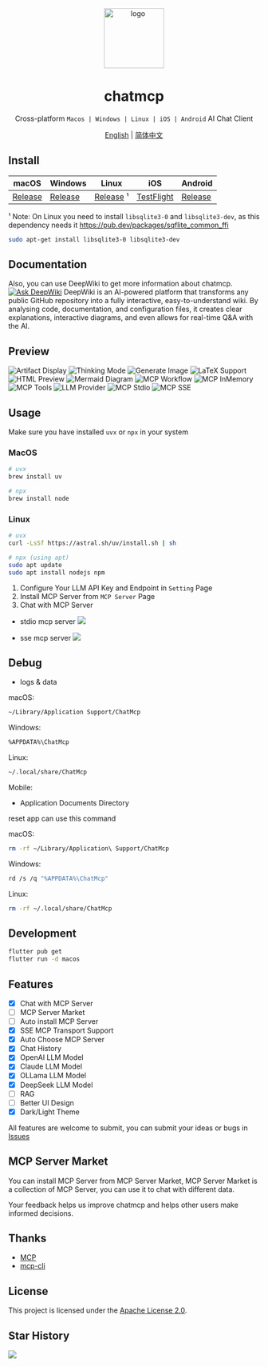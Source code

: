 <div align="center">
<img src="./assets/logo.png" alt="logo" width="120" height="120">
<h1>chatmcp</h1>

Cross-platform `Macos | Windows | Linux | iOS | Android` AI Chat Client

[English](./README.md) | [简体中文](./README_ZH.md)

</div>

## Install

| macOS                                                   | Windows                                                 | Linux                                                     | iOS                                                      | Android                                                 |
|---------------------------------------------------------|---------------------------------------------------------|-----------------------------------------------------------|----------------------------------------------------------|---------------------------------------------------------|
| [Release](https://github.com/daodao97/chatmcp/releases) | [Release](https://github.com/daodao97/chatmcp/releases) | [Release](https://github.com/daodao97/chatmcp/releases) ¹ | [TestFlight](https://testflight.apple.com/join/dCXksFJV) | [Release](https://github.com/daodao97/chatmcp/releases) |

¹ Note: On Linux you need to install `libsqlite3-0` and `libsqlite3-dev`, as this dependency needs it https://pub.dev/packages/sqflite_common_ffi

```bash
sudo apt-get install libsqlite3-0 libsqlite3-dev
```

## Documentation

Also, you can use DeepWiki to get more information about chatmcp.  
[![Ask DeepWiki](https://deepwiki.com/badge.svg)](https://deepwiki.com/daodao97/chatmcp) DeepWiki is an AI-powered platform that transforms any
public GitHub repository into a fully interactive, easy-to-understand wiki. By analysing code, documentation, and configuration files, it creates
clear explanations, interactive diagrams, and even allows for real-time Q&A with the AI.

## Preview

![Artifact Display](./docs/preview/artifact.gif)
![Thinking Mode](./docs/preview/think.webp)
![Generate Image](./docs/preview/gen_img.webp)
![LaTeX Support](./docs/preview/latex.webp)
![HTML Preview](./docs/preview/html-preview.webp)
![Mermaid Diagram](./docs/preview/mermaid.webp)
![MCP Workflow](./docs/preview/mcp-workerflow.webp)
![MCP InMemory](./docs/preview/mcp-inmemory.webp)
![MCP Tools](./docs/preview/mcp-tools.webp)
![LLM Provider](./docs/preview/llm-provider.webp)
![MCP Stdio](./docs/preview/mcp-stdio.webp)
![MCP SSE](./docs/preview/mcp-sse.webp)

## Usage

Make sure you have installed `uvx` or `npx` in your system

### MacOS

```bash
# uvx
brew install uv

# npx
brew install node 
```

### Linux

```bash
# uvx
curl -LsSf https://astral.sh/uv/install.sh | sh

# npx (using apt)
sudo apt update
sudo apt install nodejs npm
```

1. Configure Your LLM API Key and Endpoint in `Setting` Page
2. Install MCP Server from `MCP Server` Page
3. Chat with MCP Server

- stdio mcp server
  ![](./docs/mcp_stdio.png)

- sse mcp server
  ![](./docs/mcp_sse.png)

## Debug

- logs & data

macOS:

```bash
~/Library/Application Support/ChatMcp
```

Windows:

```bash
%APPDATA%\ChatMcp
```

Linux:

```bash
~/.local/share/ChatMcp
```

Mobile:

- Application Documents Directory

reset app can use this command

macOS:

```bash
rm -rf ~/Library/Application\ Support/ChatMcp
```

Windows:

```bash
rd /s /q "%APPDATA%\ChatMcp"
```

Linux:

```bash
rm -rf ~/.local/share/ChatMcp
```

## Development

```bash
flutter pub get
flutter run -d macos
```

## Features

- [x] Chat with MCP Server
- [ ] MCP Server Market
- [ ] Auto install MCP Server
- [x] SSE MCP Transport Support
- [x] Auto Choose MCP Server
- [x] Chat History
- [x] OpenAI LLM Model
- [x] Claude LLM Model
- [x] OLLama LLM Model
- [x] DeepSeek LLM Model
- [ ] RAG
- [ ] Better UI Design
- [x] Dark/Light Theme

All features are welcome to submit, you can submit your ideas or bugs in [Issues](https://github.com/daodao97/chatmcp/issues)

## MCP Server Market

You can install MCP Server from MCP Server Market, MCP Server Market is a collection of MCP Server, you can use it to chat with different data.

Your feedback helps us improve chatmcp and helps other users make informed decisions.

## Thanks

- [MCP](https://modelcontextprotocol.io/introduction)
- [mcp-cli](https://github.com/chrishayuk/mcp-cli)

## License

This project is licensed under the [Apache License 2.0](./LICENSE).

## Star History

![](https://api.star-history.com/svg?repos=daodao97/chatmcp&type=Date)